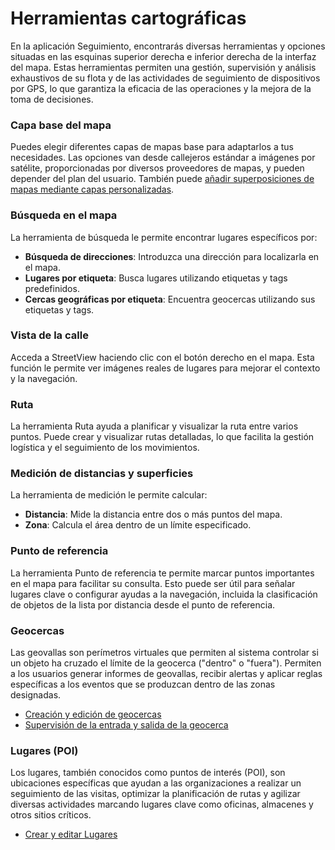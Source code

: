 # Herramientas cartográficas

En la aplicación Seguimiento, encontrarás diversas herramientas y opciones situadas en las esquinas superior derecha e inferior derecha de la interfaz del mapa. Estas herramientas permiten una gestión, supervisión y análisis exhaustivos de su flota y de las actividades de seguimiento de dispositivos por GPS, lo que garantiza la eficacia de las operaciones y la mejora de la toma de decisiones.

### Capa base del mapa

Puedes elegir diferentes capas de mapas base para adaptarlos a tus necesidades. Las opciones van desde callejeros estándar a imágenes por satélite, proporcionadas por diversos proveedores de mapas, y pueden depender del plan del usuario. También puede [añadir superposiciones de mapas mediante capas personalizadas](herramientas-cartogrficas/capas.md).

### Búsqueda en el mapa

La herramienta de búsqueda le permite encontrar lugares específicos por:

- **Búsqueda de direcciones**: Introduzca una dirección para localizarla en el mapa.
- **Lugares por etiqueta**: Busca lugares utilizando etiquetas y tags predefinidos.
- **Cercas geográficas por etiqueta**: Encuentra geocercas utilizando sus etiquetas y tags.

### Vista de la calle

Acceda a StreetView haciendo clic con el botón derecho en el mapa. Esta función le permite ver imágenes reales de lugares para mejorar el contexto y la navegación.

### Ruta

La herramienta Ruta ayuda a planificar y visualizar la ruta entre varios puntos. Puede crear y visualizar rutas detalladas, lo que facilita la gestión logística y el seguimiento de los movimientos.

### Medición de distancias y superficies

La herramienta de medición le permite calcular:

- **Distancia**: Mide la distancia entre dos o más puntos del mapa.
- **Zona**: Calcula el área dentro de un límite especificado.

### Punto de referencia

La herramienta Punto de referencia te permite marcar puntos importantes en el mapa para facilitar su consulta. Esto puede ser útil para señalar lugares clave o configurar ayudas a la navegación, incluida la clasificación de objetos de la lista por distancia desde el punto de referencia.

### Geocercas

Las geovallas son perímetros virtuales que permiten al sistema controlar si un objeto ha cruzado el límite de la geocerca ("dentro" o "fuera"). Permiten a los usuarios generar informes de geovallas, recibir alertas y aplicar reglas específicas a los eventos que se produzcan dentro de las zonas designadas.

- [Creación y edición de geocercas](herramientas-cartogrficas/geocercas.md)
- [Supervisión de la entrada y salida de la geocerca](../reglas-y-alertas/control-de-movimientos/geocerca-de-entrada-o-salida.md)

### Lugares (POI)

Los lugares, también conocidos como puntos de interés (POI), son ubicaciones específicas que ayudan a las organizaciones a realizar un seguimiento de las visitas, optimizar la planificación de rutas y agilizar diversas actividades marcando lugares clave como oficinas, almacenes y otros sitios críticos.

- [Crear y editar Lugares](#)